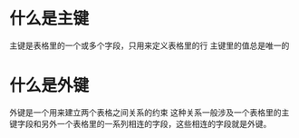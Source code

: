 # 什么是主键
主键是表格里的一个或多个字段，只用来定义表格里的行
主键里的值总是唯一的

# 什么是外键
外键是一个用来建立两个表格之间关系的约束
这种关系一般涉及一个表格里的主键字段和另外一个表格里的一系列相连的字段，这些相连的字段就是外键。

